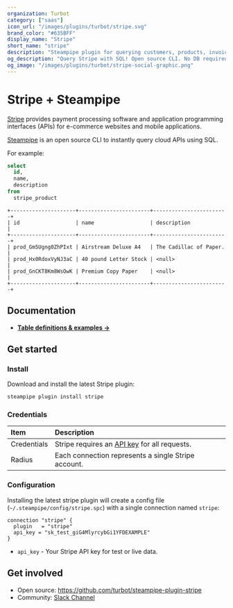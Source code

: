 ```yaml
---
organization: Turbot
category: ["saas"]
icon_url: "/images/plugins/turbot/stripe.svg"
brand_color: "#635BFF"
display_name: "Stripe"
short_name: "stripe"
description: "Steampipe plugin for querying customers, products, invoices and more from Stripe."
og_description: "Query Stripe with SQL! Open source CLI. No DB required."
og_image: "/images/plugins/turbot/stripe-social-graphic.png"
---
```


# Stripe + Steampipe

[Stripe](https://stripe.com) provides payment processing software and application programming interfaces (APIs) for e-commerce websites and mobile applications.

[Steampipe](https://steampipe.io) is an open source CLI to instantly query cloud APIs using SQL.

For example:

```sql
select
  id,
  name,
  description
from
  stripe_product
```

```
+---------------------+-----------------------+------------------------+
| id                  | name                  | description            |
+---------------------+-----------------------+------------------------+
| prod_Gm5Ugng0ZhPIxt | Airstream Deluxe A4   | The Cadillac of Paper. |
| prod_Hx0RdoxVyNJ3aC | 40 pound Letter Stock | <null>                 |
| prod_GnCKT8Km8WsOwK | Premium Copy Paper    | <null>                 |
+---------------------+-----------------------+------------------------+
```

## Documentation

- **[Table definitions & examples →](/plugins/turbot/stripe/tables)**

## Get started

### Install

Download and install the latest Stripe plugin:

```bash
steampipe plugin install stripe
```

### Credentials

| Item        | Description                                                                  |
| :---------- | :--------------------------------------------------------------------------- |
| Credentials | Stripe requires an [API key](https://stripe.com/docs/keys) for all requests. |
| Radius      | Each connection represents a single Stripe account.                          |

### Configuration

Installing the latest stripe plugin will create a config file (`~/.steampipe/config/stripe.spc`) with a single connection named `stripe`:

```hcl
connection "stripe" {
  plugin   = "stripe"
  api_key = "sk_test_giG4MlyrcybGi1YFDEXAMPLE"
}
```

- `api_key` - Your Stripe API key for test or live data.

## Get involved

- Open source: https://github.com/turbot/steampipe-plugin-stripe
- Community: [Slack Channel](https://join.slack.com/t/steampipe/shared_invite/zt-oij778tv-lYyRTWOTMQYBVAbtPSWs3g)
